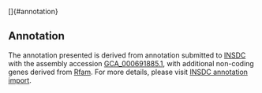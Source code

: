 []{#annotation}

Annotation
----------

The annotation presented is derived from annotation submitted to
[INSDC](http://www.insdc.org) with the assembly accession
[GCA\_000691885.1](http://www.ebi.ac.uk/ena/data/view/GCA_000691885.1),
with additional non-coding genes derived from
[Rfam](http://rfam.xfam.org/). For more details, please visit [INSDC
annotation
import](http://ensemblgenomes.org/info/data/insdc_annotation).
